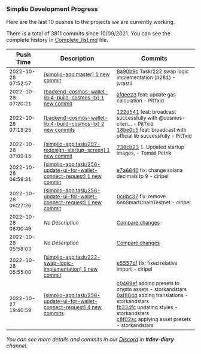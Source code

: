 
### Simplio Development Progress

Here are the last 10 pushes to the projects we are currently working.

There is a total of 3811 commits since 10/09/2021. You can see the complete history in
 [Complete_list.md](Complete_list.md) file.

| Push Time | Description | Commits |
| --- | --- | --- |
| <sub>2022-10-28 07:52:57</sub> | <sub>[[simplio-app:master] 1 new commit](https://github.com/SimplioOfficial/simplio-app/commit/8a90b9cfa361be6f90f384dc96ddde8c4e1a1a92)</sub> | <sub>[8a90b9c](https://github.com/SimplioOfficial/simplio-app/commit/8a90b9cfa361be6f90f384dc96ddde8c4e1a1a92) Task/222 swap logic implementation (#281) - jvrastil</sub> |
| <sub>2022-10-28 07:20:21</sub> | <sub>[[backend-cosmos-wallet-lib:4\-build\-cosmos\-tx] 1 new commit](https://github.com/SimplioOfficial/backend-cosmos-wallet-lib/commit/afdee234896ee668146afd6351207f84d68a2db6)</sub> | <sub>[afdee23](https://github.com/SimplioOfficial/backend-cosmos-wallet-lib/commit/afdee234896ee668146afd6351207f84d68a2db6) feat: update gas calculation - PitTxid</sub> |
| <sub>2022-10-28 07:19:25</sub> | <sub>[[backend-cosmos-wallet-lib:4\-build\-cosmos\-tx] 2 new commits](https://github.com/SimplioOfficial/backend-cosmos-wallet-lib/compare/edc360abcde9...18be0c5f2e28)</sub> | <sub>[122d541](https://github.com/SimplioOfficial/backend-cosmos-wallet-lib/commit/122d54173540c379c4c7c48ba21eb86a6932ea1e) feat: broadcast successfully with @cosmos-clien... - PitTxid<br>[18be0c5](https://github.com/SimplioOfficial/backend-cosmos-wallet-lib/commit/18be0c5f2e28eb02ab8500eea48157ee78133c49) feat: broadcast with official lib successfully - PitTxid</sub> |
| <sub>2022-10-28 07:09:15</sub> | <sub>[[simplio-app:task/297\-redesign\-startup\-screen] 1 new commit](https://github.com/SimplioOfficial/simplio-app/commit/738cb2395203b61c99e8b0f7313ce0ac3f90b36b)</sub> | <sub>[738cb23](https://github.com/SimplioOfficial/simplio-app/commit/738cb2395203b61c99e8b0f7313ce0ac3f90b36b) 1. Updated startup images, - Tomáš Petrík</sub> |
| <sub>2022-10-28 06:59:31</sub> | <sub>[[simplio-app:task/256\-update\-ui\-for\-wallet\-connect\-request] 1 new commit](https://github.com/SimplioOfficial/simplio-app/commit/e7a66405532f2dd6746b3d5cc5edc568c003851c)</sub> | <sub>[e7a6640](https://github.com/SimplioOfficial/simplio-app/commit/e7a66405532f2dd6746b3d5cc5edc568c003851c) fix: change solana decimals to 9 - ciripel</sub> |
| <sub>2022-10-28 06:27:26</sub> | <sub>[[simplio-app:task/256\-update\-ui\-for\-wallet\-connect\-request] 1 new commit](https://github.com/SimplioOfficial/simplio-app/commit/0c6bc37280f85fc278b6ff9e13b18b82606a5000)</sub> | <sub>[0c6bc37](https://github.com/SimplioOfficial/simplio-app/commit/0c6bc37280f85fc278b6ff9e13b18b82606a5000) fix: remove bnbSmartChainTestnet - ciripel</sub> |
| <sub>2022-10-28 06:00:49</sub> | <sub>_No Description_</sub> | <sub>[Compare changes](https://github.com/SimplioOfficial/simplio-app/compare/aca1d89ea533...cf0772ab559e)</sub> |
| <sub>2022-10-28 05:58:03</sub> | <sub>_No Description_</sub> | <sub>[Compare changes](https://github.com/SimplioOfficial/simplio-app/compare/e5557df43b52...879eebf09604)</sub> |
| <sub>2022-10-28 05:55:00</sub> | <sub>[[simplio-app:task/222\-swap\-logic\-implementation] 1 new commit](https://github.com/SimplioOfficial/simplio-app/commit/e5557df43b52f9e273149d61f0510ae3e733d9b8)</sub> | <sub>[e5557df](https://github.com/SimplioOfficial/simplio-app/commit/e5557df43b52f9e273149d61f0510ae3e733d9b8) fix: fixed relative import - ciripel</sub> |
| <sub>2022-10-27 19:40:59</sub> | <sub>[[simplio-app:task/256\-update\-ui\-for\-wallet\-connect\-request] 4 new commits](https://github.com/SimplioOfficial/simplio-app/compare/867d17ddab05...c8f02ac0cd80)</sub> | <sub>[c0469ef](https://github.com/SimplioOfficial/simplio-app/commit/c0469efcbf7bb309b13e5ae68af1cdd1a44ea72f) adding presets to crypto assets - storkandstars<br>[0af884d](https://github.com/SimplioOfficial/simplio-app/commit/0af884d0eabde4d19771577e4a4f691a027f3430) adding translations - storkandstars<br>[fb334fc](https://github.com/SimplioOfficial/simplio-app/commit/fb334fcd4d200226e544c4768d34c85d28d84405) updating styles - storkandstars<br>[c8f02ac](https://github.com/SimplioOfficial/simplio-app/commit/c8f02ac0cd80016159c100dd9555261ab7582011) applying asset presets - storkandstars</sub> |

_You can see more details and commits in our [Discord](https://discord.gg/aKhjuwZmdP) in **#dev-diary** channel._
